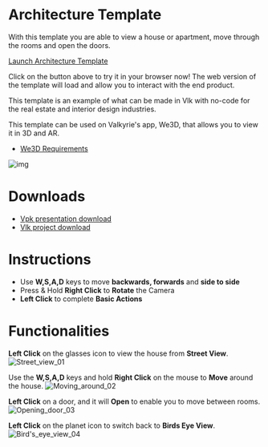 # Architecture Template
With this template you are able to view a house or apartment, move through the rooms and open the doors.  

<a class="btn btn-primary umami--click--bt_launch_architecture_template" href="/vlk/samples/architecture/Architecture-Template-V2.vpk">Launch Architecture Template</a>

Click on the button above to try it in your browser now! The web version of the template will load and allow you to interact with the end product.

This template is an example of what can be made in Vlk with no-code for the real estate and interior design industries.

This template can be used on Valkyrie's app, We3D, that allows you to view it in 3D and AR. 

- [We3D Requirements](https://gitlab.talansoft.com/pub/wiki/wikis/valkyrie-for-iOS)

![img](https://cdn2.talansoft.com/ftp/img/tutorial_basic_image/screenshot2021-07-19at9.52.30am.png)

# Downloads

- [Vpk presentation download](https://cdn2.talansoft.com/ftp/samples/Architecture-Template-V2.vpk)
- [Vlk project download](https://cdn2.talansoft.com/ftp/samples/Architecture-Template-V2.zip)

# Instructions
- Use **W,S,A,D** keys to move **backwards, forwards** and **side to side**
- Press & Hold **Right Click** to **Rotate** the Camera 
- **Left Click** to complete **Basic Actions**

# Functionalities
**Left Click** on the glasses icon to view the house from **Street View**. 
![Street_view_01](https://cdn2.talansoft.com/ftp/vids/animatedgif-original.gif)

Use the **W,S,A,D** keys and hold **Right Click** on the mouse to **Move** around the house. 
![Moving_around_02](https://cdn2.talansoft.com/ftp/vids/animatedgif-original(1).gif)

**Left Click** on a door, and it will **Open** to enable you to move between rooms.
![Opening_door_03](https://cdn2.talansoft.com/ftp/vids/animatedgif-original(2)copy.gif)

**Left Click** on the planet icon to switch back to **Birds Eye View**. 
![Bird's_eye_view_04](https://cdn2.talansoft.com/ftp/vids/animatedgif-original(3).gif)
